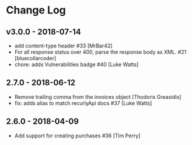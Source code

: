 # Change Log

## v3.0.0 - 2018-07-14

* add content-type header #33 [MrBar42]
* For all response status over 400, parse the response body as XML. #21 [bluecollarcoder]
* chore: adds Vulnerabilities badge #40 [Luke Watts]

## 2.7.0 - 2018-06-12

* Remove trailing comma from the invoices object [Thodoris Greasidis]
* fix: adds alias to match recurlyApi docs #37 [Luke Watts]

## 2.6.0 - 2018-04-09

* Add support for creating purchases #36 [Tim Perry]

